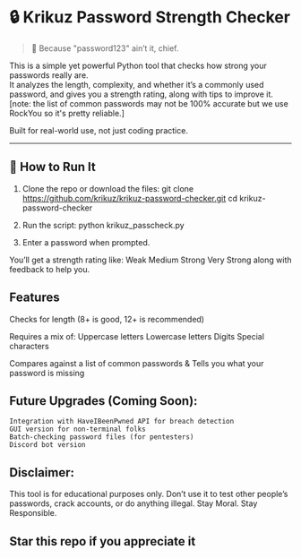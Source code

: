 # 🔒 Krikuz Password Strength Checker

> 👑 Because "password123" ain’t it, chief.

This is a simple yet powerful Python tool that checks how strong your passwords really are.  
It analyzes the length, complexity, and whether it’s a commonly used password, and gives you a strength rating, along with tips to improve it.
[note: the list of common passwords may not be 100% accurate but we use RockYou so it's pretty reliable.]

Built for real-world use, not just coding practice.

---

## 🚀 How to Run It

1. Clone the repo or download the files:
    git clone https://github.com/krikuz/krikuz-password-checker.git
    cd krikuz-password-checker

2. Run the script:
    python krikuz_passcheck.py

3. Enter a password when prompted.

You’ll get a strength rating like:
    Weak
    Medium
    Strong
    Very Strong
along with feedback to help you.

## Features
Checks for length (8+ is good, 12+ is recommended)

Requires a mix of:
    Uppercase letters
    Lowercase letters
    Digits
    Special characters

Compares against a list of common passwords &
Tells you what your password is missing

## Future Upgrades (Coming Soon):
    Integration with HaveIBeenPwned API for breach detection
    GUI version for non-terminal folks
    Batch-checking password files (for pentesters)
    Discord bot version

## Disclaimer:
This tool is for educational purposes only.
Don’t use it to test other people’s passwords, crack accounts, or do anything illegal.
Stay Moral. Stay Responsible.

## Star this repo if you appreciate it